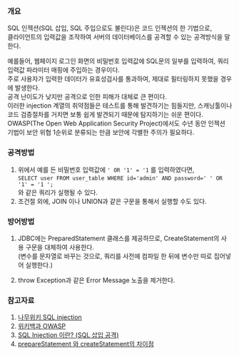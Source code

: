 ### 개요  
SQL 인젝션(SQL 삽입, SQL 주입으로도 불린다)은 코드 인젝션의 한 기법으로,  
클라이언트의 입력값을 조작하여 서버의 데이터베이스를 공격할 수 있는 공격방식을 말한다.  
  
예를들어, 웹페이지 로그인 화면의 비밀번호 입력값에 SQL문의 일부를 입력하여, 쿼리 입력값 파라미터 매핑에 주입하는 경우이다.  
주로 사용자가 입력한 데이터가 유효성검사를 통과하여, 제대로 필터링하지 못했을 경우에 발생한다.  
공격 난이도가 낮지만 공격으로 인한 피해가 대체로 큰 편이다.  
이러한 injection 계열의 취약점들은 테스트를 통해 발견하기는 힘들지만, 스캐닝툴이나 코드 검증절차를 거치면 보통 쉽게 발견되기 때문에 탐지하기는 쉬운 편이다.    
OWASP(The Open Web Application Security Project)에서도 수년 동안 인젝션 기법이 보안 위협 1순위로 분류되는 만큼 보안에 각별한 주의가 필요하다.  
  
  
### 공격방법  
1. 위에서 예를 든 비밀번호 입력값에  ``' OR '1' = '1`` 를 입력하였다면,  
``SELECT user FROM user_table WHERE id='admin' AND password=' ' OR '1' = '1 ';``  
와 같은 쿼리가 실행될 수 있다.  
2. 조건절 외에, JOIN 이나 UNION과 같은 구문을 통해서 실행할 수도 있다.  
  
  
### 방어방법  
1. JDBC에는 PreparedStatement 클래스를 제공하므로, CreateStatement의 사용 구문을 대체하여 사용한다.  
(변수를 문자열로 바꾸는 것으로, 쿼리를 사전에 컴파일 한 뒤에 변수만 따로 집어넣어 실행한다.)  
  
2. throw Exception과 같은 Error Message 노출을 제거한다.  
  
  
### 참고자료  
1. [나무위키 SQL injection](https://namu.wiki/w/SQL%20injection)  
2. [위키백과 OWASP](https://ko.wikipedia.org/wiki/OWASP)  
3. [SQL Injection 이란? (SQL 삽입 공격)](https://noirstar.tistory.com/264)  
4. [prepareStatement 와 createStatement의 차이점](https://liketh.tistory.com/entry/prepareStatement-%EC%99%80-createStatement-%EC%B0%A8%EC%9D%B4%EC%A0%90)  